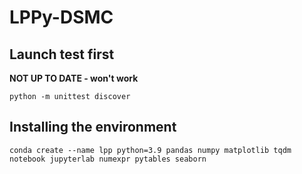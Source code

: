# LPPy-DSMC

## Launch test first
**NOT UP TO DATE - won't work**
```shell
python -m unittest discover
```

## Installing the environment
```
conda create --name lpp python=3.9 pandas numpy matplotlib tqdm notebook jupyterlab numexpr pytables seaborn
```